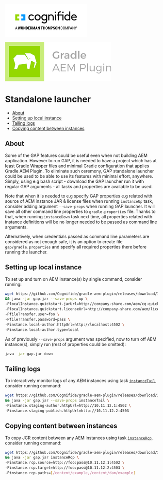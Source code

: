 [![Cognifide logo](cognifide-logo.png)](http://cognifide.com)

<p>
  <img src="logo.png" alt="Gradle AEM Plugin"/>
</p>

# Standalone launcher

* [About](#about)
* [Setting up local instance](#setting-up-local-instance)
* [Tailing logs](#tailing-logs)
* [Copying content between instances](#copying-content-between-instances)

## About

Some of the GAP features could be useful even when not building AEM application.
However to run GAP, it is needed to have a project which has at least Gradle Wrapper files and minimal Gradle configuration that applies Gradle AEM Plugin.
To eliminate such ceremony, GAP standalone launcher could be used to be able to use its features with minimal effort, anywhere.
Simply, using e.g bash script - download the GAP launcher run it with regular GAP arguments - all tasks and properties are available to be used.

Note that when it is needed to e.g specify GAP properties e.g related with source of AEM instance JAR & license files when running `instanceUp` task, 
consider adding argument `--save-props` when running GAP launcher. It will save all other command line properties to `gradle.properties` file.
Thanks to that, when running `instanceDown` task next time, all properties related with instance definitions will be no longer needed to be passed as command line arguments.

Alternatively, when credentials passed as command line parameters are considered as not enough safe, it is an option to create file `gap/gradle.properties` 
and specify all required properties there before running the launcher.

## Setting up local instance

To set up and turn on AEM instance(s) by single command, consider running:

```bash
wget https://github.com/Cognifide/gradle-aem-plugin/releases/download/13.2.1/gap.jar \
&& java -jar gap.jar --save-props up \
-PlocalInstance.quickstart.jarUrl=http://company-share.com/aem/cq-quickstart-6.5.0.jar \
-PlocalInstance.quickstart.licenseUrl=http://company-share.com/aem/license.properties \
-PfileTransfer.user=foo \
-PfileTransfer.password=pass \
-Pinstance.local-author.httpUrl=http://localhost:4502 \
-Pinstance.local-author.type=local
```

As of previously `--save-props` argument was specified, now to turn off AEM instance(s), simply run (rest of properties could be omitted):

```bash
java -jar gap.jar down
```

## Tailing logs

To interactively monitor logs of any AEM instances using task [`instanceTail`](instance-plugin.md#task-instancetail), consider running command:

```bash
wget https://github.com/Cognifide/gradle-aem-plugin/releases/download/13.2.1/gap.jar \
&& java -jar gap.jar --save-props instanceTail \
-Pinstance.staging-author.httpUrl=http://10.11.12.1:4502 \
-Pinstance.staging-publish.httpUrl=http://10.11.12.2:4503
```

## Copying content between instances

To copy JCR content between any AEM instances using task [`instanceRcp`](instance-plugin.md#task-instancercp), consider running command:

```bash
wget https://github.com/Cognifide/gradle-aem-plugin/releases/download/13.2.1/gap.jar \
&& java -jar gap.jar instanceRcp \
-Pinstance.rcp.source=http://foo:pass@10.11.12.1:4502 \
-Pinstance.rcp.target=http://foo:pass@10.11.12.2:4503 \
-Pinstance.rcp.paths=[/content/example,/content/dam/example]
```
